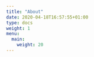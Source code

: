 ```yaml
---
title: "About"
date: 2020-04-18T16:57:55+01:00
type: docs
weight: 1
menu:
  main:
    weight: 20
---
```


